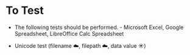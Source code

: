 # To Test

- The following tests should be performed. 
        - Microsoft Excel, Google Spreadsheet, LibreOffice Calc Spreadsheet

- Unicode test (filename :cloud:, filepath :cloud:, data value :sunny:)
